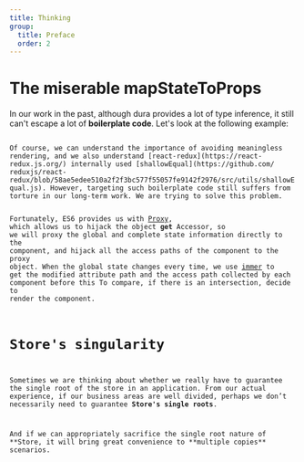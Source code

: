 ```yaml
---
title: Thinking
group:
  title: Preface
  order: 2
---
```


# The miserable mapStateToProps

In our work in the past, although dura provides a lot of type inference, it still can't escape a lot of **boilerplate code**. Let's look at the following example:

<code src="../../../example/mapStateToProps.tsx" inline />
Of course, we can understand the importance of avoiding meaningless rendering, and we also understand [react-redux](https://react-redux.js.org/) internally used [shallowEqual](https://github.com/ reduxjs/react-redux/blob/58ae5edee510a2f2f3bc577f55057fe9142f2976/src/utils/shallowEqual.js). However, targeting such boilerplate code still suffers from torture in our long-term work. We are trying to solve this problem.

Fortunately, ES6 provides us with [Proxy](https://developer.mozilla.org/zh-CN/docs/Web/JavaScript/Reference/Global_Objects/Proxy), which allows us to hijack the object **get** Accessor, so we will proxy the global and complete state information directly to the component, and hijack all the access paths of the component to the proxy object. When the global state changes every time, we use [immer](https://immerjs.github.io/immer/docs/introduction) to get the modified attribute path and the access path collected by each component before this To compare, if there is an intersection, decide to render the component.

# Store's singularity

Sometimes we are thinking about whether we really have to guarantee the single root of the store in an application. From our actual experience, if our business areas are well divided, perhaps we don’t necessarily need to guarantee **Store's single roots**.

And if we can appropriately sacrifice the single root nature of **Store, it will bring great convenience to **multiple copies\*\* scenarios.
